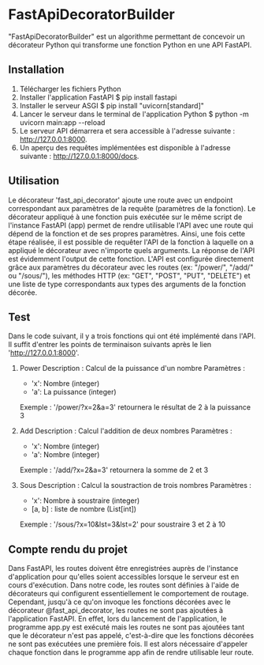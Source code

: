 # FastApiDecoratorBuilder

"FastApiDecoratorBuilder" est un algorithme permettant de concevoir un décorateur Python qui transforme 
une fonction Python en une API FastAPI. 

## Installation

1. Télécharger les fichiers Python
2. Installer l'application FastAPI
   $ pip install fastapi
3. Installer le serveur ASGI
   $ pip install "uvicorn[standard]"
4. Lancer le serveur dans le terminal de l'application Python 
   $ python -m uvicorn main:app --reload
5. Le serveur API démarrera et sera accessible à l'adresse suivante : http://127.0.0.1:8000.
6. Un aperçu des requêtes implémentées est disponible à l'adresse suivante : http://127.0.0.1:8000/docs.

## Utilisation
Le décorateur 'fast_api_decorator' ajoute une route avec un endpoint correspondant aux paramètres de la requête 
(paramètres de la fonction). Le décorateur appliqué à une fonction puis exécutée sur le même script de l'instance 
FastAPI (app) permet de rendre utilisable l'API avec une route qui dépend de la fonction et de ses propres paramètres. 
Ainsi, une fois cette étape réalisée, il est possible de requêter l'API de la fonction à laquelle on a appliqué le
décorateur avec n'importe quels arguments. La réponse de l'API est évidemment l'output de cette fonction. 
L'API est configurée directement grâce aux paramètres du décorateur avec les routes (ex: "/power/", "/add/" ou "/sous/"),
les méthodes HTTP (ex: "GET", "POST", "PUT", "DELETE") et une liste de type correspondants aux types des arguments de la
fonction décorée.

## Test
Dans le code suivant, il y a trois fonctions qui ont été implémenté dans l'API. Il suffit d'entrer les points de 
terminaison suivants après le lien 'http://127.0.0.1:8000'.

1. Power
   Description : Calcul de la puissance d'un nombre
   Paramètres :
     -  'x': Nombre (integer)
     -  'a': La puissance (integer)
   
   Exemple : '/power/?x=2&a=3' retournera le résultat de 2 à la puissance 3

2. Add
   Description : Calcul l'addition de deux nombres
   Paramètres :
     -  'x': Nombre (integer)
     -  'a': Nombre (integer)
   
   Exemple : '/add/?x=2&a=3' retournera la somme de 2 et 3

3. Sous
   Description : Calcul la soustraction de trois nombres
   Paramètres :
     -  'x': Nombre à soustraire (integer)
     -  [a, b] : liste de nombre (List[int])
   
   Exemple : '/sous/?x=10&lst=3&lst=2' pour soustraire 3 et 2 à 10


## Compte rendu du projet

Dans FastAPI, les routes doivent être enregistrées auprès de l'instance d'application pour qu'elles soient 
accessibles lorsque le serveur est en cours d'exécution. Dans notre code, les routes sont définies à l'aide de 
décorateurs qui configurent essentiellement le comportement de routage. Cependant, jusqu'à ce qu'on invoque 
les fonctions décorées avec le décorateur @fast_api_decorator, les routes ne sont pas ajoutées à l'application 
FastAPI. En effet, lors du lancement de l'application, le programme app.py est exécuté mais les routes ne sont pas 
ajoutées tant que le décorateur n'est pas appelé, c'est-à-dire que les fonctions décorées ne sont pas exécutées une
première fois. Il est alors nécessaire d'appeler chaque fonction dans le programme app afin de rendre utilisable
leur route.
